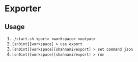 # Exporter

## Usage


1. `./start.sh <port> <workspace> <output>`
2. `[sn0int][workspace] > use export`
3. `[sn0int][workspace][shahnami/export] > set command json`
4. `[sn0int][workspace][shahnami/export] > run`